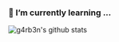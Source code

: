 ### 🌱 I’m currently learning ...

![g4rb3n's github stats](https://github-readme-stats.vercel.app/api?username=g4rb3n&show_icons=true&theme=draculal)
